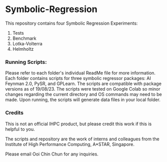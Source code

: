 # Symbolic-Regression


This repository contains four Symbolic Regression Experiments:
  1. Tests
  2. Benchmark
  3. Lotka-Volterra
  4. Helmholtz

### Running Scripts:
Please refer to each folder's individual ReadMe file for more information. Each folder contains scripts for three symbolic regressor packages: AI Feynman 2.0, PySR, and GPLearn. The scripts are compatible with package versions as of 19/08/23. The scripts were tested on Google Colab so minor changes regarding the current directory and OS commands may need to be made. Upon running, the scripts will generate data files in your local folder.

### Credits 
This is not an official IHPC product, but please credit this work if this is helpful to you.

The scripts and repository are the work of interns and colleagues from the Institute of High Performance Computing, A*STAR, Singapore. 

Please email Ooi Chin Chun for any inquiries.
